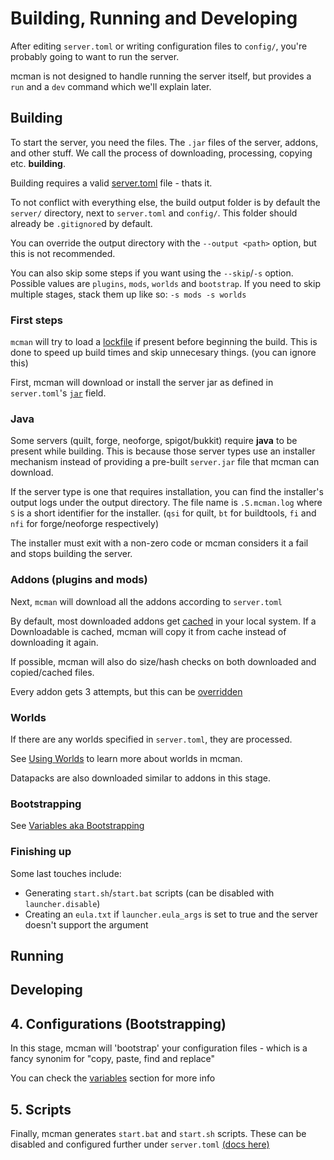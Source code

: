 # Building, Running and Developing

After editing `server.toml` or writing configuration files to `config/`, you're probably going to want to run the server.

mcman is not designed to handle running the server itself, but provides a `run` and a `dev` command which we'll explain later.

## Building

To start the server, you need the files. The `.jar` files of the server, addons, and other stuff. We call the process of downloading, processing, copying etc. **building**.

Building requires a valid [server.toml](../reference/server.toml.md) file - thats it.

To not conflict with everything else, the build output folder is by default the `server/` directory, next to `server.toml` and `config/`. This folder should already be `.gitignore`d by default.

You can override the output directory with the `--output <path>` option, but this is not recommended.

You can also skip some steps if you want using the `--skip`/`-s` option. Possible values are `plugins`, `mods`, `worlds` and `bootstrap`. If you need to skip multiple stages, stack them up like so: `-s mods -s worlds`

### First steps

`mcman` will try to load a [lockfile](../reference/lockfile.md) if present before beginning the build. This is done to speed up build times and skip unnecesary things. (you can ignore this)

First, mcman will download or install the server jar as defined in `server.toml`'s [`jar`](../reference/servertype/index.md) field.

### Java

Some servers (quilt, forge, neoforge, spigot/bukkit) require **java** to be present while building. This is because those server types use an installer mechanism instead of providing a pre-built `server.jar` file that mcman can download.

If the server type is one that requires installation, you can find the installer's output logs under the output directory. The file name is `.S.mcman.log` where `S` is a short identifier for the installer. (`qsi` for quilt, `bt` for buildtools, `fi` and `nfi` for forge/neoforge respectively)

The installer must exit with a non-zero code or mcman considers it a fail and stops building the server.

### Addons (plugins and mods)

Next, `mcman` will download all the addons according to `server.toml`

By default, most downloaded addons get [cached](./caching.md) in your local system. If a Downloadable is cached, mcman will copy it from cache instead of downloading it again.

If possible, mcman will also do size/hash checks on both downloaded and copied/cached files.

Every addon gets 3 attempts, but this can be [overridden](./options.md#addon-download-attempts)

### Worlds

If there are any worlds specified in `server.toml`, they are processed.

See [Using Worlds](./using-worlds.md) to learn more about worlds in mcman.

Datapacks are also downloaded similar to addons in this stage.

### Bootstrapping

See [Variables aka Bootstrapping](./variables.md)

### Finishing up

Some last touches include:

- Generating `start.sh`/`start.bat` scripts (can be disabled with `launcher.disable`)
- Creating an `eula.txt` if `launcher.eula_args` is set to true and the server doesn't support the argument

## Running

## Developing


## 4. Configurations (Bootstrapping)

In this stage, mcman will 'bootstrap' your configuration files - which is a fancy synonim for "copy, paste, find and replace"

You can check the [variables](./variables.md) section for more info

## 5. Scripts

Finally, mcman generates `start.bat` and `start.sh` scripts. These can be disabled and configured further under `server.toml` [(docs here)](../reference/server-launcher.md)
